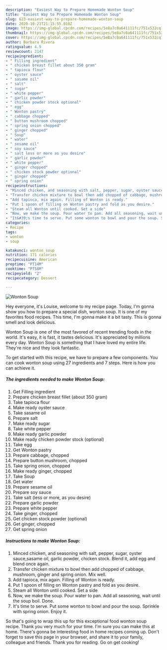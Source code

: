 ```yaml
---
description: "Easiest Way to Prepare Homemade Wonton Soup"
title: "Easiest Way to Prepare Homemade Wonton Soup"
slug: 623-easiest-way-to-prepare-homemade-wonton-soup
date: 2020-10-21T21:15:55.010Z
image: https://img-global.cpcdn.com/recipes/5e8a7c0a641111fc/751x532cq70/wonton-soup-recipe-main-photo.jpg
thumbnail: https://img-global.cpcdn.com/recipes/5e8a7c0a641111fc/751x532cq70/wonton-soup-recipe-main-photo.jpg
cover: https://img-global.cpcdn.com/recipes/5e8a7c0a641111fc/751x532cq70/wonton-soup-recipe-main-photo.jpg
author: Barbara Rivera
ratingvalue: 4.9
reviewcount: 2147
recipeingredient:
- " Filling ingredient"
- " chicken breast fillet about 350 gram"
- " tapioca flour"
- " oyster sauce"
- " sasame oil"
- " salt"
- " sugar"
- " white pepper"
- " garlic powder"
- " chicken powder stock optional"
- " egg"
- " Wonton pastry"
- " cabbage chopped"
- " button mushroom chopped"
- " spring onion chopped"
- " ginger chopped"
- " Soup"
- " water"
- " sesame oil"
- " soy sauce"
- " salt less or more as you desire"
- " garlic powder"
- " white pepper"
- " ginger chopped"
- " chicken stock powder optional"
- " ginger chopped"
- " spring onion"
recipeinstructions:
- "Minced chicken, and seasoning with salt, pepper, sugar, oyster sauce,sasame oil, garlic powder, chicken stock. Blend it, add egg and blend once again."
- "Transfer chicken mixture to bowl then add chopped of cabbage, mushroom, ginger and spring onion. Mix well."
- "Add tapioca, mix again. Filling of Wonton is ready."
- "Put 1 spoon of filling on Wonton pastry and fold as you desire."
- "Steam all Wonton until cooked. Set a side"
- "Now, we make the soup. Pour water to pan. Add all seasoning, wait until the soup boil. Done."
- "It&#39;s time to serve. Put some wonton to bowl and pour the soup. Sprinkle with spring onion. Enjoy it."
categories:
- Recipe
tags:
- wonton
- soup

katakunci: wonton soup 
nutrition: 171 calories
recipecuisine: American
preptime: "PT14M"
cooktime: "PT58M"
recipeyield: "2"
recipecategory: Dessert

---
```



![Wonton Soup](https://img-global.cpcdn.com/recipes/5e8a7c0a641111fc/751x532cq70/wonton-soup-recipe-main-photo.jpg)

Hey everyone, it's Louise, welcome to my recipe page. Today, I'm gonna show you how to prepare a special dish, wonton soup. It is one of my favorites food recipes. This time, I'm gonna make it a bit tasty. This is gonna smell and look delicious.

Wonton Soup is one of the most favored of recent trending foods in the world. It's easy, it is fast, it tastes delicious. It's appreciated by millions every day. Wonton Soup is something that I have loved my entire life. They're nice and they look fantastic.




To get started with this recipe, we have to prepare a few components. You can cook wonton soup using 27 ingredients and 7 steps. Here is how you can achieve it.

<!--inarticleads1-->

##### The ingredients needed to make Wonton Soup:

1. Get  Filling ingredient
1. Prepare  chicken breast fillet (about 350 gram)
1. Take  tapioca flour
1. Make ready  oyster sauce
1. Take  sasame oil
1. Prepare  salt
1. Make ready  sugar
1. Take  white pepper
1. Make ready  garlic powder
1. Make ready  chicken powder stock (optional)
1. Take  egg
1. Get  Wonton pastry
1. Prepare  cabbage, chopped
1. Prepare  button mushroom, chopped
1. Take  spring onion, chopped
1. Make ready  ginger, chopped
1. Take  Soup
1. Get  water
1. Prepare  sesame oil
1. Prepare  soy sauce
1. Take  salt (less or more, as you desire)
1. Prepare  garlic powder
1. Prepare  white pepper
1. Take  ginger, chopped
1. Get  chicken stock powder (optional)
1. Get  ginger, chopped
1. Get  spring onion




<!--inarticleads2-->

##### Instructions to make Wonton Soup:

1. Minced chicken, and seasoning with salt, pepper, sugar, oyster sauce,sasame oil, garlic powder, chicken stock. Blend it, add egg and blend once again.
1. Transfer chicken mixture to bowl then add chopped of cabbage, mushroom, ginger and spring onion. Mix well.
1. Add tapioca, mix again. Filling of Wonton is ready.
1. Put 1 spoon of filling on Wonton pastry and fold as you desire.
1. Steam all Wonton until cooked. Set a side
1. Now, we make the soup. Pour water to pan. Add all seasoning, wait until the soup boil. Done.
1. It&#39;s time to serve. Put some wonton to bowl and pour the soup. Sprinkle with spring onion. Enjoy it.




So that's going to wrap this up for this exceptional food wonton soup recipe. Thank you very much for your time. I'm sure you can make this at home. There's gonna be interesting food in home recipes coming up. Don't forget to save this page in your browser, and share it to your family, colleague and friends. Thank you for reading. Go on get cooking!
